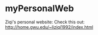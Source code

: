 # myPersonalWeb
Ziqi's personal website:
Check this out:
http://home.gwu.edu/~liziqi1992/index.html
